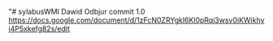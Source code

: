 "# sylabusWMI
Dawid Odbjur commit 1.0
https://docs.google.com/document/d/1zFcN0ZRYgkl6Kl0pRqj3wsv0iKWikhyi4P5xkefg82s/edit
